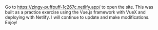 Go to https://zingy-puffpuff-1c267c.netlify.app/ to open the site. This was built as a practice exercise using the Vue.js framework with VueX and deploying with Netlify. I will continue to update and make modifications. Enjoy!
